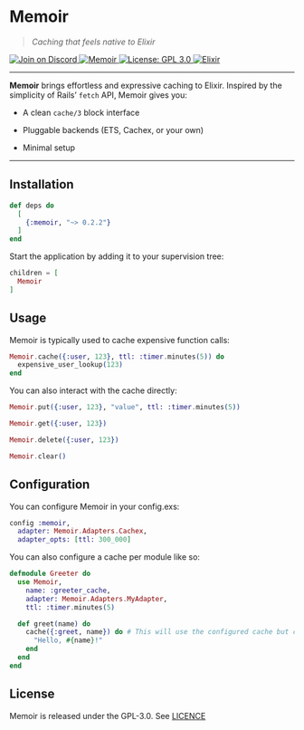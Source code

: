 # Memoir

> *Caching that feels native to Elixir*

<a href="https://discord.gg/code-society-823178343943897088">
  <img src="https://discordapp.com/api/guilds/823178343943897088/widget.png?style=shield" alt="Join on Discord">
</a>
<a href="https://hex.pm/packages/memoir">
  <img src="https://img.shields.io/hexpm/v/memoir.svg" alt="Memoir">
</a>
<a href="https://opensource.org/licenses/gpl-3.0">
  <img src="https://img.shields.io/badge/License-GPL%203.0-blue.svg" alt="License: GPL 3.0">
</a>
<a href="https://hexdocs.pm/elixir">
  <img src="https://img.shields.io/badge/Elixir-1.18.1-4e2a8e" alt="Elixir">
</a>

---

**Memoir** brings effortless and expressive caching to Elixir. Inspired by the simplicity of Rails’ `fetch` API, Memoir gives you:

- A clean `cache/3` block interface

- Pluggable backends (ETS, Cachex, or your own)

- Minimal setup

---

## Installation

```elixir
def deps do
  [
    {:memoir, "~> 0.2.2"}
  ]
end
```

Start the application by adding it to your supervision tree:

```elixir
children = [
  Memoir
]
```

## Usage

Memoir is typically used to cache expensive function calls:

```elixir
Memoir.cache({:user, 123}, ttl: :timer.minutes(5)) do
  expensive_user_lookup(123)
end
```

You can also interact with the cache directly:

```elixir
Memoir.put({:user, 123}, "value", ttl: :timer.minutes(5))

Memoir.get({:user, 123})

Memoir.delete({:user, 123})

Memoir.clear()
```

## Configuration

You can configure Memoir in your config.exs:
```elixir
config :memoir,
  adapter: Memoir.Adapters.Cachex,
  adapter_opts: [ttl: 300_000]
```

You can also configure a cache per module like so:

```elixir
defmodule Greeter do
  use Memoir,
    name: :greeter_cache,
    adapter: Memoir.Adapters.MyAdapter,
    ttl: :timer.minutes(5)

  def greet(name) do
    cache({:greet, name}) do # This will use the configured cache but can be overriden
      "Hello, #{name}!"
    end
  end
end
```

## License

Memoir is released under the GPL-3.0. See [LICENCE](LICENCE)